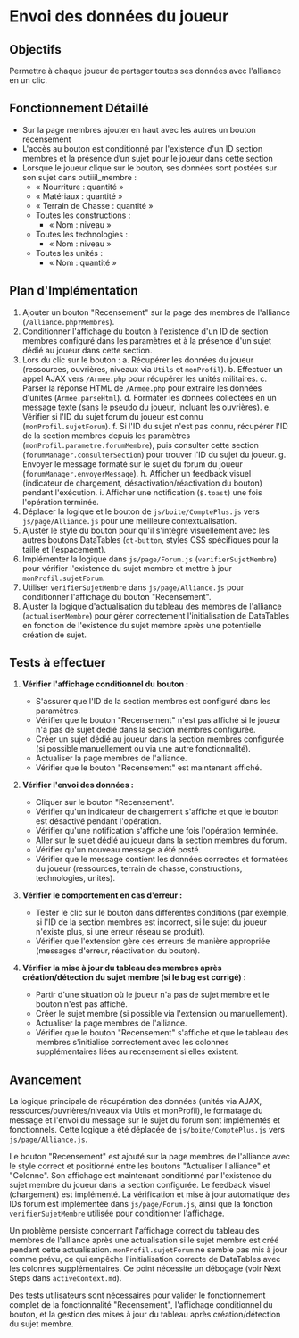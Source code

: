# Envoi des données du joueur

## Objectifs
Permettre à chaque joueur de partager toutes ses données avec l'alliance en un clic.

## Fonctionnement Détaillé
- Sur la page membres ajouter en haut avec les autres un bouton recensement
- L'accès au bouton est conditionné par l'existence d'un ID section membres et la présence d’un sujet pour le joueur dans cette section
- Lorsque le joueur clique sur le bouton, ses données sont postées sur son sujet dans outiiil_membre :
    - « Nourriture : quantité »
    - « Matériaux : quantité »
    - « Terrain de Chasse : quantité »
    - Toutes les constructions :
        - « Nom : niveau »
    - Toutes les technologies :
        - « Nom : niveau »
    - Toutes les unités :
        - « Nom : quantité »

## Plan d'Implémentation
1.  Ajouter un bouton "Recensement" sur la page des membres de l'alliance (`/alliance.php?Membres`).
2.  Conditionner l'affichage du bouton à l'existence d'un ID de section membres configuré dans les paramètres et à la présence d'un sujet dédié au joueur dans cette section.
3.  Lors du clic sur le bouton :
    a.  Récupérer les données du joueur (ressources, ouvrières, niveaux via `Utils` et `monProfil`).
    b.  Effectuer un appel AJAX vers `/Armee.php` pour récupérer les unités militaires.
    c.  Parser la réponse HTML de `/Armee.php` pour extraire les données d'unités (`Armee.parseHtml`).
    d.  Formater les données collectées en un message texte (sans le pseudo du joueur, incluant les ouvrières).
    e.  Vérifier si l'ID du sujet forum du joueur est connu (`monProfil.sujetForum`).
    f.  Si l'ID du sujet n'est pas connu, récupérer l'ID de la section membres depuis les paramètres (`monProfil.parametre.forumMembre`), puis consulter cette section (`forumManager.consulterSection`) pour trouver l'ID du sujet du joueur.
    g.  Envoyer le message formaté sur le sujet du forum du joueur (`forumManager.envoyerMessage`).
    h.  Afficher un feedback visuel (indicateur de chargement, désactivation/réactivation du bouton) pendant l'exécution.
    i.  Afficher une notification (`$.toast`) une fois l'opération terminée.
4.  Déplacer la logique et le bouton de `js/boite/ComptePlus.js` vers `js/page/Alliance.js` pour une meilleure contextualisation.
5.  Ajuster le style du bouton pour qu'il s'intègre visuellement avec les autres boutons DataTables (`dt-button`, styles CSS spécifiques pour la taille et l'espacement).
6.  Implémenter la logique dans `js/page/Forum.js` (`verifierSujetMembre`) pour vérifier l'existence du sujet membre et mettre à jour `monProfil.sujetForum`.
7.  Utiliser `verifierSujetMembre` dans `js/page/Alliance.js` pour conditionner l'affichage du bouton "Recensement".
8.  Ajuster la logique d'actualisation du tableau des membres de l'alliance (`actualiserMembre`) pour gérer correctement l'initialisation de DataTables en fonction de l'existence du sujet membre après une potentielle création de sujet.

## Tests à effectuer
1.  **Vérifier l'affichage conditionnel du bouton :**
    *   S'assurer que l'ID de la section membres est configuré dans les paramètres.
    *   Vérifier que le bouton "Recensement" n'est pas affiché si le joueur n'a pas de sujet dédié dans la section membres configurée.
    *   Créer un sujet dédié au joueur dans la section membres configurée (si possible manuellement ou via une autre fonctionnalité).
    *   Actualiser la page membres de l'alliance.
    *   Vérifier que le bouton "Recensement" est maintenant affiché.

2.  **Vérifier l'envoi des données :**
    *   Cliquer sur le bouton "Recensement".
    *   Vérifier qu'un indicateur de chargement s'affiche et que le bouton est désactivé pendant l'opération.
    *   Vérifier qu'une notification s'affiche une fois l'opération terminée.
    *   Aller sur le sujet dédié au joueur dans la section membres du forum.
    *   Vérifier qu'un nouveau message a été posté.
    *   Vérifier que le message contient les données correctes et formatées du joueur (ressources, terrain de chasse, constructions, technologies, unités).

3.  **Vérifier le comportement en cas d'erreur :**
    *   Tester le clic sur le bouton dans différentes conditions (par exemple, si l'ID de la section membres est incorrect, si le sujet du joueur n'existe plus, si une erreur réseau se produit).
    *   Vérifier que l'extension gère ces erreurs de manière appropriée (messages d'erreur, réactivation du bouton).

4.  **Vérifier la mise à jour du tableau des membres après création/détection du sujet membre (si le bug est corrigé) :**
    *   Partir d'une situation où le joueur n'a pas de sujet membre et le bouton n'est pas affiché.
    *   Créer le sujet membre (si possible via l'extension ou manuellement).
    *   Actualiser la page membres de l'alliance.
    *   Vérifier que le bouton "Recensement" s'affiche et que le tableau des membres s'initialise correctement avec les colonnes supplémentaires liées au recensement si elles existent.

## Avancement
La logique principale de récupération des données (unités via AJAX, ressources/ouvrières/niveaux via Utils et monProfil), le formatage du message et l'envoi du message sur le sujet du forum sont implémentés et fonctionnels. Cette logique a été déplacée de `js/boite/ComptePlus.js` vers `js/page/Alliance.js`.

Le bouton "Recensement" est ajouté sur la page membres de l'alliance avec le style correct et positionné entre les boutons "Actualiser l'alliance" et "Colonne". Son affichage est maintenant conditionné par l'existence du sujet membre du joueur dans la section configurée. Le feedback visuel (chargement) est implémenté. La vérification et mise à jour automatique des IDs forum est implémentée dans `js/page/Forum.js`, ainsi que la fonction `verifierSujetMembre` utilisée pour conditionner l'affichage.

Un problème persiste concernant l'affichage correct du tableau des membres de l'alliance après une actualisation si le sujet membre est créé pendant cette actualisation. `monProfil.sujetForum` ne semble pas mis à jour comme prévu, ce qui empêche l'initialisation correcte de DataTables avec les colonnes supplémentaires. Ce point nécessite un débogage (voir Next Steps dans `activeContext.md`).

Des tests utilisateurs sont nécessaires pour valider le fonctionnement complet de la fonctionnalité "Recensement", l'affichage conditionnel du bouton, et la gestion des mises à jour du tableau après création/détection du sujet membre.
